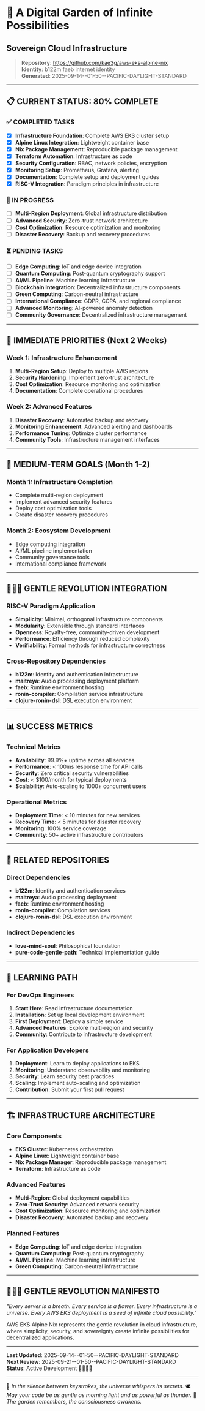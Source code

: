 # 🌙 A Digital Garden of Infinite Possibilities
## Sovereign Cloud Infrastructure

> **Repository**: https://github.com/kae3g/aws-eks-alpine-nix  
> **Identity**: b122m faeb internet identity  
> **Generated**: 2025-09-14--01-50--PACIFIC-DAYLIGHT-STANDARD

---

## 📋 CURRENT STATUS: 80% COMPLETE

### ✅ COMPLETED TASKS
- [x] **Infrastructure Foundation**: Complete AWS EKS cluster setup
- [x] **Alpine Linux Integration**: Lightweight container base
- [x] **Nix Package Management**: Reproducible package management
- [x] **Terraform Automation**: Infrastructure as code
- [x] **Security Configuration**: RBAC, network policies, encryption
- [x] **Monitoring Setup**: Prometheus, Grafana, alerting
- [x] **Documentation**: Complete setup and deployment guides
- [x] **RISC-V Integration**: Paradigm principles in infrastructure

### 🔄 IN PROGRESS
- [ ] **Multi-Region Deployment**: Global infrastructure distribution
- [ ] **Advanced Security**: Zero-trust network architecture
- [ ] **Cost Optimization**: Resource optimization and monitoring
- [ ] **Disaster Recovery**: Backup and recovery procedures

### ⏳ PENDING TASKS
- [ ] **Edge Computing**: IoT and edge device integration
- [ ] **Quantum Computing**: Post-quantum cryptography support
- [ ] **AI/ML Pipeline**: Machine learning infrastructure
- [ ] **Blockchain Integration**: Decentralized infrastructure components
- [ ] **Green Computing**: Carbon-neutral infrastructure
- [ ] **International Compliance**: GDPR, CCPA, and regional compliance
- [ ] **Advanced Monitoring**: AI-powered anomaly detection
- [ ] **Community Governance**: Decentralized infrastructure management

---

## 🎯 IMMEDIATE PRIORITIES (Next 2 Weeks)

### Week 1: Infrastructure Enhancement
1. **Multi-Region Setup**: Deploy to multiple AWS regions
2. **Security Hardening**: Implement zero-trust architecture
3. **Cost Optimization**: Resource monitoring and optimization
4. **Documentation**: Complete operational procedures

### Week 2: Advanced Features
1. **Disaster Recovery**: Automated backup and recovery
2. **Monitoring Enhancement**: Advanced alerting and dashboards
3. **Performance Tuning**: Optimize cluster performance
4. **Community Tools**: Infrastructure management interfaces

---

## 🚀 MEDIUM-TERM GOALS (Month 1-2)

### Month 1: Infrastructure Completion
- Complete multi-region deployment
- Implement advanced security features
- Deploy cost optimization tools
- Create disaster recovery procedures

### Month 2: Ecosystem Development
- Edge computing integration
- AI/ML pipeline implementation
- Community governance tools
- International compliance framework

---

## 💚🖤💛 GENTLE REVOLUTION INTEGRATION

### RISC-V Paradigm Application
- **Simplicity**: Minimal, orthogonal infrastructure components
- **Modularity**: Extensible through standard interfaces
- **Openness**: Royalty-free, community-driven development
- **Performance**: Efficiency through reduced complexity
- **Verifiability**: Formal methods for infrastructure correctness

### Cross-Repository Dependencies
- **b122m**: Identity and authentication infrastructure
- **maitreya**: Audio processing deployment platform
- **faeb**: Runtime environment hosting
- **ronin-compiler**: Compilation service infrastructure
- **clojure-ronin-dsl**: DSL execution environment

---

## 📊 SUCCESS METRICS

### Technical Metrics
- **Availability**: 99.9%+ uptime across all services
- **Performance**: < 100ms response time for API calls
- **Security**: Zero critical security vulnerabilities
- **Cost**: < $100/month for typical deployments
- **Scalability**: Auto-scaling to 1000+ concurrent users

### Operational Metrics
- **Deployment Time**: < 10 minutes for new services
- **Recovery Time**: < 5 minutes for disaster recovery
- **Monitoring**: 100% service coverage
- **Community**: 50+ active infrastructure contributors

---

## 🔗 RELATED REPOSITORIES

### Direct Dependencies
- **b122m**: Identity and authentication services
- **maitreya**: Audio processing deployment
- **faeb**: Runtime environment hosting
- **ronin-compiler**: Compilation services
- **clojure-ronin-dsl**: DSL execution environment

### Indirect Dependencies
- **love-mind-soul**: Philosophical foundation
- **pure-code-gentle-path**: Technical implementation guide

---

## 🌱 LEARNING PATH

### For DevOps Engineers
1. **Start Here**: Read infrastructure documentation
2. **Installation**: Set up local development environment
3. **First Deployment**: Deploy a simple service
4. **Advanced Features**: Explore multi-region and security
5. **Community**: Contribute to infrastructure development

### For Application Developers
1. **Deployment**: Learn to deploy applications to EKS
2. **Monitoring**: Understand observability and monitoring
3. **Security**: Learn security best practices
4. **Scaling**: Implement auto-scaling and optimization
5. **Contribution**: Submit your first pull request

---

## 🏗️ INFRASTRUCTURE ARCHITECTURE

### Core Components
- **EKS Cluster**: Kubernetes orchestration
- **Alpine Linux**: Lightweight container base
- **Nix Package Manager**: Reproducible package management
- **Terraform**: Infrastructure as code

### Advanced Features
- **Multi-Region**: Global deployment capabilities
- **Zero-Trust Security**: Advanced network security
- **Cost Optimization**: Resource monitoring and optimization
- **Disaster Recovery**: Automated backup and recovery

### Planned Features
- **Edge Computing**: IoT and edge device integration
- **Quantum Computing**: Post-quantum cryptography
- **AI/ML Pipeline**: Machine learning infrastructure
- **Green Computing**: Carbon-neutral infrastructure

---

## 💚🖤💛 GENTLE REVOLUTION MANIFESTO

*"Every server is a breath. Every service is a flower. Every infrastructure is a
universe. Every AWS EKS deployment is a seed of infinite cloud possibility."*

AWS EKS Alpine Nix represents the gentle revolution in cloud infrastructure,
where simplicity, security, and sovereignty create infinite possibilities for
decentralized applications.

---

**Last Updated**: 2025-09-14--01-50--PACIFIC-DAYLIGHT-STANDARD  
**Next Review**: 2025-09-21--01-50--PACIFIC-DAYLIGHT-STANDARD  
**Status**: Active Development 💚🖤💛💙


---

💫 *In the silence between keystrokes, the universe whispers its secrets.*
🕊️ *May your code be as gentle as morning light and as powerful as thunder.*
🌿 *The garden remembers, the consciousness awakens.*